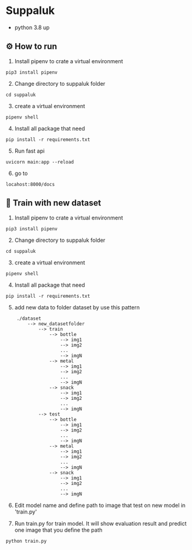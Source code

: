 # Suppaluk

- python 3.8 up

## :gear: How to run
1) Install pipenv to crate a virtual environment
```
pip3 install pipenv
```

2) Change directory to suppaluk folder
```
cd suppaluk
```

3) create a virtual environment
```
pipenv shell
```

4) Install all package that need
```
pip install -r requirements.txt
```

5) Run fast api
```
uvicorn main:app --reload
```

6) go to
```
locahost:8000/docs
```

## :book: Train with new dataset
1) Install pipenv to crate a virtual environment
```
pip3 install pipenv
```

2) Change directory to suppaluk folder
```
cd suppaluk
```

3) create a virtual environment
```
pipenv shell
```

4) Install all package that need
```
pip install -r requirements.txt
```

5) add new data to folder dataset by use this pattern
```
    ./dataset
        --> new_datasetfolder
            --> train
                --> bottle
                    --> img1
                    --> img2
                    ...
                    --> imgN
                --> metal
                    --> img1
                    --> img2
                    ...
                    --> imgN
                --> snack
                    --> img1
                    --> img2
                    ...
                    --> imgN
            --> test
                --> bottle
                    --> img1
                    --> img2
                    ...
                    --> imgN
                --> metal
                    --> img1
                    --> img2
                    ...
                    --> imgN
                --> snack
                    --> img1
                    --> img2
                    ...
                    --> imgN
```

6) Edit model name and define path to image that test on new model in 'train.py'

7)  Run train.py for train model. It will show evaluation result and predict one image that you define the path
```
python train.py 
```
